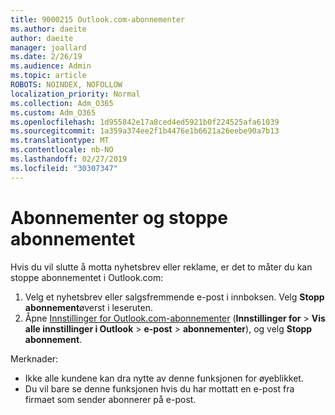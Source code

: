 ```yaml
---
title: 9000215 Outlook.com-abonnementer
ms.author: daeite
author: daeite
manager: joallard
ms.date: 2/26/19
ms.audience: Admin
ms.topic: article
ROBOTS: NOINDEX, NOFOLLOW
localization_priority: Normal
ms.collection: Adm_O365
ms.custom: Adm_O365
ms.openlocfilehash: 1d955842e17a8ced4ed5921b0f224525afa61039
ms.sourcegitcommit: 1a359a374ee2f1b4476e1b6621a26eebe90a7b13
ms.translationtype: MT
ms.contentlocale: nb-NO
ms.lasthandoff: 02/27/2019
ms.locfileid: "30307347"
---
```

# <a name="subscriptions-and-unsubscribing"></a>Abonnementer og stoppe abonnementet

Hvis du vil slutte å motta nyhetsbrev eller reklame, er det to måter du kan stoppe abonnementet i Outlook.com:

1. Velg et nyhetsbrev eller salgsfremmende e-post i innboksen. Velg **Stopp abonnement**øverst i leseruten.
2. Åpne [Innstillinger for Outlook.com-abonnementer](https://outlook.live.com/mail/options/mail/brandsSubscriptions) (**Innstillinger for** > **Vis alle innstillinger i Outlook** > **e-post** > **abonnementer**), og velg **Stopp abonnement**.

Merknader:

- Ikke alle kundene kan dra nytte av denne funksjonen for øyeblikket.
- Du vil bare se denne funksjonen hvis du har mottatt en e-post fra firmaet som sender abonnerer på e-post.